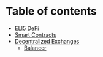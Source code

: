# Table of contents

* [ELI5 DeFi](README.md)
* [Smart Contracts](untitled.md)
* [Decentralized Exchanges](decentralized-exchanges/README.md)
  * [Balancer](decentralized-exchanges/balancer.md)

